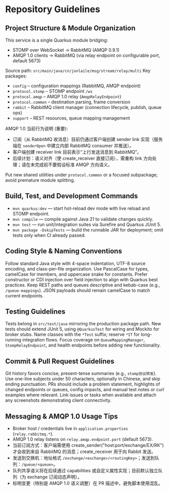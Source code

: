 # Repository Guidelines

## Project Structure & Module Organization
This service is a single Quarkus module bridging:
- STOMP over WebSocket → RabbitMQ (AMQP 0.9.1)
- AMQP 1.0 clients → RabbitMQ (via relay endpoint on configurable port, default 5673)

Source path: `src/main/java/cn/junlaile/msg/stream/relay/multi`
Key packages:
- `config` – configuration mappings (RabbitMQ, AMQP endpoint)
- `protocol.stomp` – STOMP endpoint `/ws`
- `protocol.amqp` – AMQP 1.0 relay (`AmqpRelayEndpoint`)
- `protocol.common` – destination parsing, frame conversion
- `rabbit` – RabbitMQ client manager (connection lifecycle, publish, queue ops)
- `support` – REST resources, queue mapping management

AMQP 1.0 当前行为说明 (重要):
- 订阅（从 RabbitMQ 收消息）目前仍通过客户端创建 sender link 实现（服务端在 `senderOpen` 中建立内部 RabbitMQ consumer 并推送）。
- 客户端创建 receiver link 目前表示“上行发送消息到 RabbitMQ”。
- 后续计划：语义对齐（使 create_receiver 直接订阅），需重构 link 方向处理；请在未完成前不要假设标准 AMQP 方向语义。

Put new shared utilities under `protocol.common` or a focused subpackage; avoid premature module splitting.

## Build, Test, and Development Commands
- `mvn quarkus:dev` — start hot-reload dev mode with live reload and STOMP endpoint.
- `mvn compile` — compile against Java 21 to validate changes quickly.
- `mvn test` — run unit/integration suites via Surefire and Quarkus JUnit 5.
- `mvn package -DskipTests` — build the runnable JAR for deployment; omit tests only when CI already passed.

## Coding Style & Naming Conventions
Follow standard Java style with 4-space indentation, UTF-8 source encoding, and class-per-file organization. Use PascalCase for types, camelCase for members, and uppercase snake for constants. Prefer constructor or CDI injection over field injection to align with Quarkus best practices. Keep REST paths and queues descriptive and kebab-case (e.g., `/queue-mappings`). JSON payloads should remain camelCase to match current endpoints.

## Testing Guidelines
Tests belong in `src/test/java` mirroring the production package path. New tests should extend JUnit 5, using `@QuarkusTest` for wiring and Mockito for broker stubs. Name classes with the `*Test` suffix; reserve `*IT` for long-running integration flows. Focus coverage on `QueueMappingManager`, `StompRelayEndpoint`, and health endpoints before adding new functionality.

## Commit & Pull Request Guidelines
Git history favors concise, present-tense summaries (e.g., `stomp协议转发`). Use one-line subjects under 50 characters, optionally in Chinese, and skip ending punctuation. PRs should include a problem statement, highlights of changed endpoints or queues, config impacts, and manual test notes or curl examples where relevant. Link issues or tasks when available and attach any screenshots demonstrating client connectivity.

## Messaging & AMQP 1.0 Usage Tips
- Broker host / credentials live in `application.properties` (`relay.rabbitmq.*`).
- AMQP 1.0 relay listens on `relay.amqp.endpoint.port` (default 5673).
- 当前订阅方式：客户端需使用 create_sender("host:port/exchange/EX/RK") 才会收到来自 RabbitMQ 的消息；create_receiver 用于向 Rabbit 发送。
- 发送到交换机：地址格式 `/exchange/<exchange>/<routingKey>`；发送到队列：`/queue/<queue>`。
- 队列共享语义将在后续通过 capabilities 或自定义属性实现；目前默认独立队列（为 exchange 订阅动态声明）。
- 标明变更（特别是 AMQP 1.0 语义调整）在 PR 描述中，避免脚本使用混乱。
